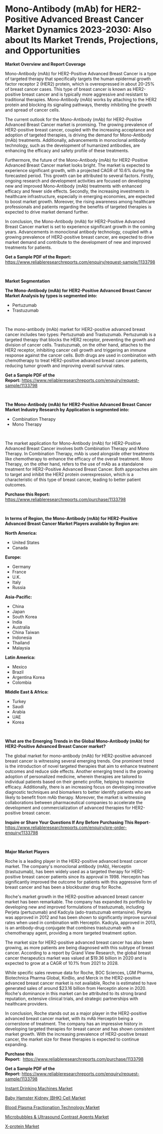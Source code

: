 <p><h1>Mono-Antibody (mAb) for HER2-Positive Advanced Breast Cancer Market Dynamics 2023-2030: Also about Its Market Trends, Projections, and Opportunities</h1></p><p><strong>Market Overview and Report Coverage</strong></p>
<p><p>Mono-Antibody (mAb) for HER2-Positive Advanced Breast Cancer is a type of targeted therapy that specifically targets the human epidermal growth factor receptor 2 (HER2) protein, which is overexpressed in about 20-25% of breast cancer cases. This type of breast cancer is known as HER2-positive breast cancer and is typically more aggressive and resistant to traditional therapies. Mono-Antibody (mAb) works by attaching to the HER2 protein and blocking its signaling pathways, thereby inhibiting the growth and spread of cancer cells.</p><p>The current outlook for the Mono-Antibody (mAb) for HER2-Positive Advanced Breast Cancer market is promising. The growing prevalence of HER2-positive breast cancer, coupled with the increasing acceptance and adoption of targeted therapies, is driving the demand for Mono-Antibody (mAb) treatments. Additionally, advancements in monoclonal antibody technology, such as the development of humanized antibodies, are enhancing the efficacy and safety profile of these treatments.</p><p>Furthermore, the future of the Mono-Antibody (mAb) for HER2-Positive Advanced Breast Cancer market looks bright. The market is expected to experience significant growth, with a projected CAGR of 10.6% during the forecasted period. This growth can be attributed to several factors. Firstly, ongoing research and development activities are focused on developing new and improved Mono-Antibody (mAb) treatments with enhanced efficacy and fewer side effects. Secondly, the increasing investments in healthcare infrastructure, especially in emerging economies, are expected to boost market growth. Moreover, the rising awareness among healthcare professionals and patients regarding the benefits of targeted therapies is expected to drive market demand further.</p><p>In conclusion, the Mono-Antibody (mAb) for HER2-Positive Advanced Breast Cancer market is set to experience significant growth in the coming years. Advancements in monoclonal antibody technology, coupled with a growing prevalence of HER2-positive breast cancer, are expected to drive market demand and contribute to the development of new and improved treatments for patients.</p></p>
<p><strong>Get a Sample PDF of the Report:</strong> <a href="https://www.reliableresearchreports.com/enquiry/request-sample/1133798">https://www.reliableresearchreports.com/enquiry/request-sample/1133798</a></p>
<p>&nbsp;</p>
<p><strong>Market Segmentation</strong></p>
<p><strong>The Mono-Antibody (mAb) for HER2-Positive Advanced Breast Cancer Market Analysis by types is segmented into:</strong></p>
<p><ul><li>Pertuzumab</li><li>Trastuzumab</li></ul></p>
<p>&nbsp;</p>
<p><p>The mono-antibody (mAb) market for HER2-positive advanced breast cancer includes two types: Pertuzumab and Trastuzumab. Pertuzumab is a targeted therapy that blocks the HER2 receptor, preventing the growth and division of cancer cells. Trastuzumab, on the other hand, attaches to the HER2 receptor, inhibiting cancer cell growth and triggering an immune response against the cancer cells. Both drugs are used in combination with chemotherapy to treat HER2-positive advanced breast cancer patients, reducing tumor growth and improving overall survival rates.</p></p>
<p><strong>Get a Sample PDF of the Report:</strong>&nbsp;<a href="https://www.reliableresearchreports.com/enquiry/request-sample/1133798">https://www.reliableresearchreports.com/enquiry/request-sample/1133798</a></p>
<p>&nbsp;</p>
<p><strong>The Mono-Antibody (mAb) for HER2-Positive Advanced Breast Cancer Market Industry Research by Application is segmented into:</strong></p>
<p><ul><li>Combination Therapy</li><li>Mono Therapy</li></ul></p>
<p>&nbsp;</p>
<p><p>The market application for Mono-Antibody (mAb) for HER2-Positive Advanced Breast Cancer involves both Combination Therapy and Mono Therapy. In Combination Therapy, mAb is used alongside other treatments like chemotherapy to enhance the efficacy of the overall treatment. Mono Therapy, on the other hand, refers to the use of mAb as a standalone treatment for HER2-Positive Advanced Breast Cancer. Both approaches aim to target and inhibit the HER2 protein overexpression, which is a characteristic of this type of breast cancer, leading to better patient outcomes.</p></p>
<p><strong>Purchase this Report:</strong>&nbsp; <a href="https://www.reliableresearchreports.com/purchase/1133798">https://www.reliableresearchreports.com/purchase/1133798</a></p>
<p>&nbsp;</p>
<p><strong>In terms of Region, the Mono-Antibody (mAb) for HER2-Positive Advanced Breast Cancer Market Players available by Region are:</strong></p>
<p>
    <p> <strong> North America: </strong>
        <ul>
            <li>United States</li>
            <li>Canada</li>
        </ul>
        </p> 
    <p> <strong> Europe: </strong>
        <ul>
            <li>Germany</li>
            <li>France</li>
            <li>U.K.</li>
            <li>Italy</li>
            <li>Russia</li>
        </ul>
        </p> 
    <p> <strong> Asia-Pacific: </strong>
        <ul>
            <li>China</li>
            <li>Japan</li>
            <li>South Korea</li>
            <li>India</li>
            <li>Australia</li>
            <li>China Taiwan</li>
            <li>Indonesia</li>
            <li>Thailand</li>
            <li>Malaysia</li>
        </ul>
        </p> 
    <p> <strong> Latin America: </strong>
        <ul>
            <li>Mexico</li>
            <li>Brazil</li>
            <li>Argentina Korea</li>
            <li>Colombia</li>
        </ul>
        </p> 
    <p> <strong> Middle East & Africa: </strong>
        <ul>
            <li>Turkey</li>
            <li>Saudi</li>
            <li>Arabia</li>
            <li>UAE</li>
            <li>Korea</li>
        </ul>
    </p>
    </p>
<p>&nbsp;</p>
<p><strong>What are the Emerging Trends in the Global Mono-Antibody (mAb) for HER2-Positive Advanced Breast Cancer market?</strong></p>
<p><p>The global market for mono-antibody (mAb) for HER2-positive advanced breast cancer is witnessing several emerging trends. One prominent trend is the introduction of novel targeted therapies that aim to enhance treatment outcomes and reduce side effects. Another emerging trend is the growing adoption of personalized medicine, wherein therapies are tailored to individual patients based on their genetic profile, helping to maximize efficacy. Additionally, there is an increasing focus on developing innovative diagnostic techniques and biomarkers to better identify patients who are likely to benefit from mAb therapy. Moreover, the market is witnessing collaborations between pharmaceutical companies to accelerate the development and commercialization of advanced therapies for HER2-positive breast cancer.</p></p>
<p><strong>Inquire or Share Your Questions If Any Before Purchasing This Report</strong>- <a href="https://www.reliableresearchreports.com/enquiry/pre-order-enquiry/1133798">https://www.reliableresearchreports.com/enquiry/pre-order-enquiry/1133798</a></p>
<p>&nbsp;</p>
<p><strong>Major Market Players</strong></p>
<p><p>Roche is a leading player in the HER2-positive advanced breast cancer market. The company's monoclonal antibody (mAb), Herceptin (trastuzumab), has been widely used as a targeted therapy for HER2-positive breast cancer patients since its approval in 1998. Herceptin has significantly improved the outcome for patients with this aggressive form of breast cancer and has been a blockbuster drug for Roche.</p><p>Roche's market growth in the HER2-positive advanced breast cancer market has been remarkable. The company has expanded its portfolio by developing new and improved formulations of trastuzumab, including Perjeta (pertuzumab) and Kadcyla (ado-trastuzumab emtansine). Perjeta was approved in 2012 and has been shown to significantly improve survival rates when used in combination with Herceptin. Kadcyla, approved in 2013, is an antibody-drug conjugate that combines trastuzumab with a chemotherapy agent, providing a more targeted treatment option.</p><p>The market size for HER2-positive advanced breast cancer has also been growing, as more patients are being diagnosed with this subtype of breast cancer. According to a report by Grand View Research, the global breast cancer therapeutics market was valued at $19.36 billion in 2020 and is expected to grow at a CAGR of 10.1% from 2021 to 2028.</p><p>While specific sales revenue data for Roche, BOC Sciences, LGM Pharma, Biotechnica Pharma Global, KinBio, and Merck in the HER2-positive advanced breast cancer market is not available, Roche is estimated to have generated sales of around $23.16 billion from Herceptin alone in 2020. Roche's dominance in this market can be attributed to its strong brand reputation, extensive clinical trials, and strategic partnerships with healthcare providers.</p><p>In conclusion, Roche stands out as a major player in the HER2-positive advanced breast cancer market, with its mAb Herceptin being a cornerstone of treatment. The company has an impressive history in developing targeted therapies for breast cancer and has shown consistent market growth. With the increasing prevalence of HER2-positive breast cancer, the market size for these therapies is expected to continue expanding.</p></p>
<p><strong>Purchase this Report:</strong>&nbsp;&nbsp;<a href="https://www.reliableresearchreports.com/purchase/1133798">https://www.reliableresearchreports.com/purchase/1133798</a></p>
<p></p>
<p><strong>Get a Sample PDF of the Report:</strong>&nbsp;<a href="https://www.reliableresearchreports.com/enquiry/request-sample/1133798">https://www.reliableresearchreports.com/enquiry/request-sample/1133798</a></p>
<p><p><a href="https://medium.com/@clayreinger/instant-drinking-machines-market-share-evolution-and-market-growth-trends-2023-2030-f31f0f3f8d58">Instant Drinking Machines Market</a></p><p><a href="https://www.linkedin.com/pulse/baby-hamster-kidney-bhk-cell-market-insights-players-forecast-98fqe/">Baby Hamster Kidney (BHK) Cell Market</a></p><p><a href="https://www.linkedin.com/pulse/blood-plasma-fractionation-technology-market-insights-wkjkc/">Blood Plasma Fractionation Technology Market</a></p><p><a href="https://www.linkedin.com/pulse/microbubbles-amp-ultrasound-contrast-agents-market-research-f5jle/">Microbubbles & Ultrasound Contrast Agents Market</a></p><p><a href="https://medium.com/@sylvanfahey/x-protein-nbsp-market-focuses-on-market-share-size-and-projected-forecast-till-2030-45c76651c7ca">X-protein Market</a></p></p>